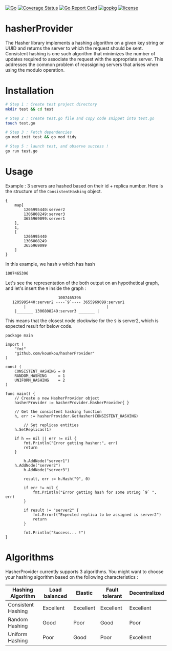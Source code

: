 [![Go](https://github.com/kounkou/hasherProvider/workflows/Go/badge.svg)](https://github.com/kounkou/hasherProvider/actions?query=workflow%3AGo)
[![Coverage Status](https://coveralls.io/repos/github/kounkou/hasherProvider/badge.svg?branch=main)](https://coveralls.io/github/kounkou/hasherProvider?branch=main)
[![Go Report Card](https://goreportcard.com/badge/github.com/kounkou/hasherProvider)](https://goreportcard.com/report/github.com/kounkou/hasherProvider)
[![gopkg](https://pkg.go.dev/badge/github.com/kounkou/hasherProvider.svg)](https://pkg.go.dev/github.com/kounkou/hasherProvider)
[![license](https://img.shields.io/badge/License-MIT-blue.svg)](https://github.com/josuebrunel/clausify/blob/master/LICENSE)

# hasherProvider

The Hasher library implements a hashing algorithm on a given key string or UUID and returns the server to which the request should be sent. 
Consistent hashing is one such algorithm that minimizes the number of updates required to associate the request with the appropriate server. 
This addresses the common problem of reassigning servers that arises when using the modulo operation.

# Installation

```bash
# Step 1 : Create test project directory
mkdir test && cd test

# Step 2 : Create test.go file and copy code snippet into test.go
touch test.go

# Step 3 : Fetch dependencies
go mod init test && go mod tidy

# Step 5 : launch test, and observe success !
go run test.go
```

# Usage

Example : 
3 servers are hashed based on their id + replica number. 
Here is the structure of the `ConsistentHashing` object.

```
{
	map[
		1205995440:server2 
		1306808249:server3 
		3655969099:server1
	], 
	1, 
	[
		1205995440 
		1306808249 
		3655969099
	]
}
```

In this example, we hash `9` which has hash

```
1007465396
```

Let's see the representation of the both output on an hypothetical graph, and let's insert the `9` inside the graph : 

```
                       1007465396
   1205995440:server2 ----`9`---- 3655969099:server1
        |                                   |
	|_______ 1306808249:server3 _______ |
```

This means that the closest node clockwise for the `9` is server2, which is expected result for below code.

```golang
package main

import (
    "fmt"
    "github.com/kounkou/hasherProvider"
)

const (
	CONSISTENT_HASHING = 0
	RANDOM_HASHING     = 1
	UNIFORM_HASHING    = 2
)

func main() {
	// Create a new HasherProvider object
	hasherProvider := hasherProvider.HasherProvider{ }

	// Get the consistent hashing function
	h, err := hasherProvider.GetHasher(CONSISTENT_HASHING)

    	// Set replicas entities
	h.SetReplicas(1)

	if h == nil || err != nil {
		fmt.Println("Error getting hasher:", err)
		return
	}

    	h.AddNode("server1")
	h.AddNode("server2")
    	h.AddNode("server3")

    	result, err := h.Hash("9", 0)

    	if err != nil {
        	fmt.Println("Error getting hash for some string `9` ", err)
    	}

    	if result != "server2" {
        	fmt.Errorf("Expected replica to be assigned is server2")
        	return
    	}

    	fmt.Println("Success... !")
}
```

# Algorithms

HasherProvider currently supports 3 algorithms. You might want to choose your hashing algorithm based on the following characteristics :

| Hashing Algorithm  | Load balanced | Elastic   | Fault tolerant | Decentralized |
|--------------------|---------------|-----------|----------------|---------------|
| Consistent Hashing | Excellent     | Excellent | Excellent      | Excellent     |
| Random Hashing     | Good          | Poor      | Good           | Poor          |
| Uniform Hashing    | Poor          | Good      | Poor           | Excellent     |


